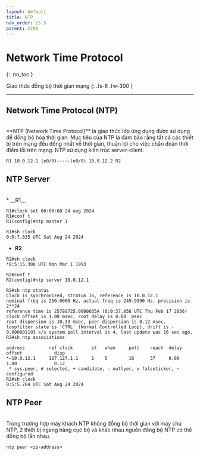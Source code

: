 ```yaml
---
layout: default
title: NTP
nav_order: 25.5
parent: CCNA
---
```


# Network Time Protocol
{: .no_toc }

Giao thức đồng bộ thời gian mạng
{: .fs-6 .fw-300 }

---

## Network Time Protocol (NTP)
<br>
**NTP (Network Time Protocol)** là giao thức lớp ứng dụng được sử dụng để đồng bộ hóa thời gian. Mục tiêu của NTP là đảm bảo rằng tất cả các thiết bị trên mạng đều đồng nhất về thời gian, thuận lợi cho việc chẩn đoán thời điểm lỗi trên mạng. NTP sử dụng kiến ​​trúc server-client.

	R1 10.0.12.1 (e0/0)-----(e0/0) 10.0.12.2 R2

## NTP Server
<br>
* __R1__

```
R1#clock set 00:00:00 24 aug 2024
R1#conf t
R1(config)#ntp master 1
```

```
R1#sh clock
0:0:7.835 UTC Sat Aug 24 2024
```

* __R2__

```
R2#sh clock
*0:5:15.308 UTC Mon Mar 1 1993
```

```
R2#conf t
R2(config)#ntp server 10.0.12.1
```

```
R2#sh ntp status
Clock is synchronized, stratum 16, reference is 10.0.12.1
nominal freq is 250.0000 Hz, actual freq is 249.9990 Hz, precision is 2**24
reference time is 25780725.0000035A (0:0:37.858 UTC Thu Feb 17 2056)
clock offset is 1.00 msec, root delay is 0.00  msec
root dispersion is 10.33 msec, peer dispersion is 0.12 msec.
loopfilter state is 'CTRL' (Normal Controlled Loop), drift is - 0.000001193 s/s system poll interval is 4, last update was 16 sec ago.
R2#sh ntp associations 

address         ref clock       st   when     poll    reach  delay          offset            disp
*~10.0.12.1     127.127.1.1     1    5        16      37     0.00           1.00              0.12
 * sys.peer, # selected, + candidate, - outlyer, x falseticker, ~ configured
R2#sh clock
0:5:5.764 UTC Sat Aug 24 2024
```

## NTP Peer
<br>
Trong trường hợp máy khách NTP không đồng bộ thời gian với máy chủ NTP, 2 thiết bị ngang hàng cục bộ và khác nhau nguồn đồng bộ NTP có thể đồng bộ lẫn nhau.

```
ntp peer <ip-address>
```